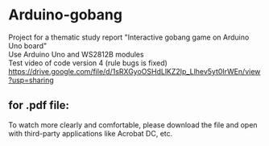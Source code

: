 # Arduino-gobang
Project for a thematic study report
"Interactive gobang game on Arduino Uno board"  
Use Arduino Uno and WS2812B modules  
Test video of code version 4 (rule bugs is fixed)  
https://drive.google.com/file/d/1sRXGyoOSHdLlKZ2Ip_Llhev5yt0IrWEn/view?usp=sharing  
## for .pdf file:
  To watch more clearly and comfortable, please download the file and open with third-party applications like Acrobat DC, etc.
